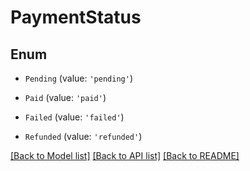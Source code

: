# PaymentStatus


## Enum

* `Pending` (value: `'pending'`)

* `Paid` (value: `'paid'`)

* `Failed` (value: `'failed'`)

* `Refunded` (value: `'refunded'`)

[[Back to Model list]](../README.md#documentation-for-models) [[Back to API list]](../README.md#documentation-for-api-endpoints) [[Back to README]](../README.md)
